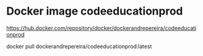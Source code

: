 # Docker image  codeeducationprod
https://hub.docker.com/repository/docker/dockerandrepereira/codeeducationprod

docker pull dockerandrepereira/codeeducationprod:latest